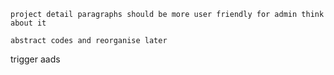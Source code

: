 ```
project detail paragraphs should be more user friendly for admin think about it
```

```
abstract codes and reorganise later
```
trigger
aads
